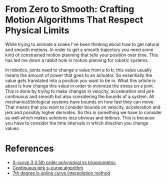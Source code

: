 # From Zero to Smooth: Crafting Motion Algorithms That Respect Physical Limits

While trying to animate a snake I've been thinking about how to get natural and smooth motions. In order to get a smooth trajectory you need some kind of constrained motion planning that tells your position over time. This has led me down a rabbit hole in motion planning for robotic systems.

In robotics, joints need to change a value from a to b, this value usually means the amount of power that goes to an actuator. So essentially the value gets translated into a position you want to be in. What this article is about is how change this value in order to minimize the stress on a joint. This is done by trying to make changes in velocity, acceleration and jerk continuous and smooth but also considering the bounds of a system. All mechanical/biological systems have bounds on how fast they can move. That means that you want to consider bounds on velocity, acceleration and jerk and possibly higher derivates. So this is something we have to consider as well which makes solutions less obvious and tedious. This is because you have to consider the time intervals in which direction you change values.



# References
- [S-curve 3,4,5th order polynomial vs trigonometric](./from_zero_to_smooth/Kinematically%20Constrained%20Jerk–Continuous%20S-Curve%20Trajectory_Planning%20in%20Joint%20Space%20for%20Industrial%20Robots.pdf)
- [Continuous jerk s-curve algorithm](./from_zero_to_smooth/Kinematically%20Constrained%20Jerk–Continuous%20S-Curve%20Trajectory_Planning%20in%20Joint%20Space%20for%20Industrial%20Robots.pdf)
- [7th degree b-spline curve interpolation method](./from_zero_to_smooth/nguyen-et-al-2008-on-algorithms-for-planning-s-curve-motion-profiles.pdf)
